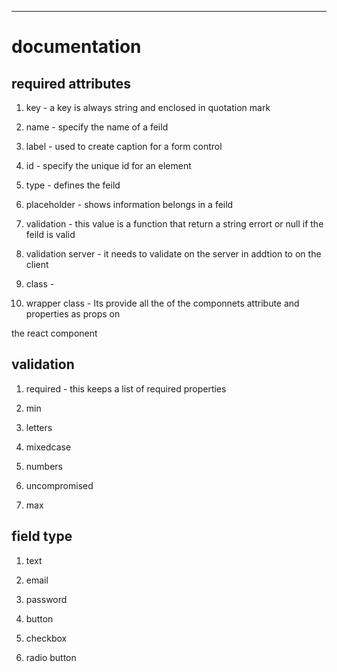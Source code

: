 
-----------------------------------------------------------------------------------------------
# documentation   

## required attributes

1) key - a key is always string and enclosed in quotation mark

2) name - specify the name of a feild

3) label - used to create caption for a form control

4) id - specify the unique id for an element

5) type - defines the feild

6) placeholder - shows information belongs in a feild

7) validation - this value is a function that return a string errort or null if the feild is valid

8) validation server - it needs to validate on the server in addtion to on the client

9) class -

10) wrapper class - Its provide all the of the componnets attribute and properties as props on

the react component
 

## validation

1) required - this keeps a list of required properties 

2) min
        
3) letters

4) mixedcase

5) numbers

6) uncompromised

7) max


## field type 

1) text 

2) email 

3) password

4) button 

5) checkbox 

6) radio button 



